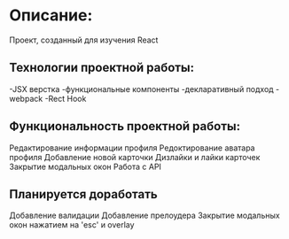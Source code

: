 <h1><b>Описание:</b></h1>
Проект, созданный для изучения React

<h2><b>Технологии проектной работы:</b></h2>
-JSX верстка
-функциональные компоненты
-декларативный подход
-webpack
-Rect Hook


<h2><b>Функциональность проектной работы:</b></h2>
Редактирование информации профиля
Редоктирование аватара профиля
Добавление новой карточки
Дизлайки и лайки карточек
Закрытие модальных окон
Работа с API

<h2><b>Планируется доработать</b></h2>
Добавление валидации
Добавление прелоудера
Закрытие модальных окон нажатием на 'esc' и overlay

